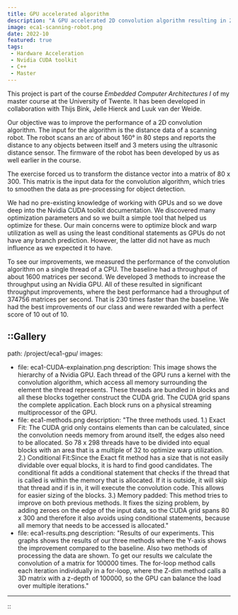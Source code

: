```yaml
---
title: GPU accelerated algorithm
description: "A GPU accelerated 2D convolution algorithm resulting in 230 times increased throughput for distance measuring robot"
image: eca1-scanning-robot.png
date: 2022-10
featured: true
tags:
 - Hardware Acceleration
 - Nvidia CUDA toolkit
 - C++
 - Master
---
```


This project is part of the course _Embedded Computer Architectures I_ of my master course at the University of Twente. It has been developed in collaboration with Thijs Bink, Jelle Hierck and Luuk van der Weide.

Our objective was to improve the performance of a 2D convolution algorithm. The input for the algorithm is the distance data of a scanning robot. The robot scans an arc of about 160&deg; in 80 steps and reports the distance to any objects between itself and 3 meters using the ultrasonic distance sensor. The firmware of the robot has been developed by us as well earlier in the course.

The exercise forced us to transform the distance vector into a matrix of 80 x 300. This matrix is the input data for the convolution algorithm, which tries to smoothen the data as pre-processing for object detection.

We had no pre-existing knowledge of working with GPUs and so we dove deep into the Nvidia CUDA toolkit documentation. We discovered many optimization parameters and so we built a simple tool that helped us optimize for these. Our main concerns were to optimize block and warp utilization as well as using the least conditional statements as GPUs do not have any branch prediction. However, the latter did not have as much influence as we expected it to have.

To see our improvements, we measured the performance of the convolution algorithm on a single thread of a CPU. The baseline had a throughput of about 1600 matrices per second. We developed 3 methods to increase the throughput using an Nvidia GPU. All of these resulted in significant throughput improvements, where the best performance had a throughput of 374756 matrices per second. That is 230 times faster than the baseline. We had the best improvements of our class and were rewarded with a perfect score of 10 out of 10.

::Gallery
---
path: /project/eca1-gpu/
images:
 - file: eca1-CUDA-explaination.png
   description: This image shows the hierarchy of a Nvidia GPU. Each thread of the GPU runs a kernel with the convolution algorithm, which access all memory surrounding the element the thread represents. These threads are bundled in blocks and all these blocks together construct the CUDA grid. The CUDA grid spans the complete application. Each block runs on a physical streaming multiprocessor of the GPU.
 - file: eca1-methods.png
   description: "The three methods used. 1.) Exact Fit: The CUDA grid only contains elements than can be calculated, since the convolution needs memory from around itself, the edges also need to be allocated. So 78 x 298 threads have to be divided into equal blocks with an area that is a multiple of 32 to optimize warp utilization. 2.) Conditional Fit:Since the Exact fit method has a size that is not easily dividable over equal blocks, it is hard to find good candidates. The conditional fit adds a conditional statement that checks if the thread that is called is within the memory that is allocated. If it is outside, it will skip that thread and if is in, it will execute the convolution code. This allows for easier sizing of the blocks. 3.) Memory padded: This method tries to improve on both previous methods. It fixes the sizing problem, by adding zeroes on the edge of the input data, so the CUDA grid spans 80 x 300 and therefore it also avoids using conditional statements, because all memory that needs to be accessed is allocated."
 - file: eca1-results.png
   description: "Results of our experiments. This graphs shows the results of our three methods where the Y-axis shows the improvement compared to the baseline. Also two methods of processing the data are shown. To get our results we calculate the convolution of a matrix for 100000 times. The for-loop method calls each iteration individually in a for-loop, where the Z-dim method calls a 3D matrix with a z-depth of 100000, so the GPU can balance the load over multiple iterations."
---
::
